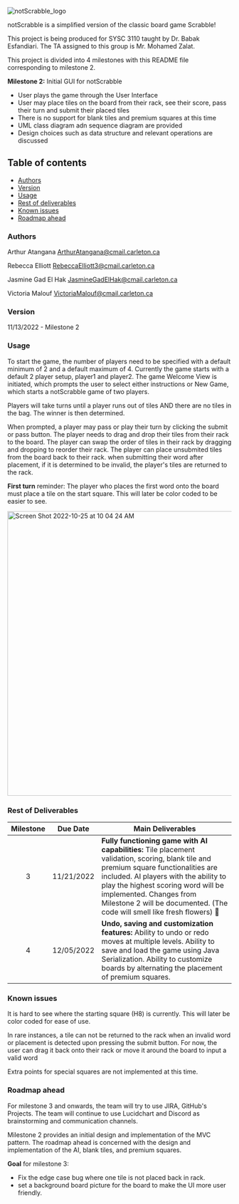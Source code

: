 ![notScrabble_logo](https://user-images.githubusercontent.com/83664112/201569071-5c00745d-51ec-4077-be1e-e8401601f39c.png)


notScrabble is a simplified version of the classic board game Scrabble! 

This project is being produced for SYSC 3110 taught by Dr. Babak Esfandiari. The TA assigned to this group is Mr. Mohamed Zalat. 

This project is divided into 4 milestones with this README file corresponding to milestone 2.

**Milestone 2:** Initial GUI for notScrabble
- User plays the game through the User Interface
- User may place tiles on the board from their rack, see their score, pass their turn and submit their placed tiles
- There is no support for blank tiles and premium squares at this time
- UML class diagram adn sequence diagram are provided
- Design choices such as data structure and relevant operations are discussed


## Table of contents

<!--ts-->
   * [Authors](#authors)
   * [Version](#version)
   * [Usage](#usage)
   * [Rest of deliverables](#rest-of-deliverables)
   * [Known issues](#known-issues)
   * [Roadmap ahead](#roadmap-ahead)
<!--te-->

### Authors   

Arthur Atangana ArthurAtangana@cmail.carleton.ca

Rebecca Elliott RebeccaElliott3@cmail.carleton.ca

Jasmine Gad El Hak JasmineGadElHak@cmail.carleton.ca

Victoria Malouf VictoriaMalouf@cmail.carleton.ca

### Version 

11/13/2022 - Milestone 2 

### Usage 

To start the game, the number of players need to be specified with a default minimum of 2 and a default maximum of 4.
Currently the game starts with a default 2 player setup, player1 and player2.
The game Welcome View is initiated, which prompts the user to select either instructions or New Game, which starts a notScrabble game of two players.

Players will take turns until a player runs out of tiles AND there are no tiles in the bag. The winner is then determined. 

When prompted, a player may pass or play their turn by clicking the submit or pass button.
The player needs to drag and drop their tiles from their rack to the board.
The player can swap the order of tiles in their rack by dragging and dropping to reorder their rack.
The player can place unsubmited tiles from the board back to their rack.
when submitting their word after placement, if it is determined to be invalid, the player's tiles are returned to the rack.

    
 **First turn** reminder: The player who places the first word onto the board must place a tile on the start square. This will later be color coded to be easier to see. 

<img width="639" alt="Screen Shot 2022-10-25 at 10 04 24 AM" src="https://user-images.githubusercontent.com/84146479/197795120-00438956-c3fc-4f35-a596-05640f70e335.png">

### Rest of Deliverables

| Milestone | Due Date   | Main Deliverables                                                                                                                                                                                                                                                                                                           |
|:---------:|------------|-----------------------------------------------------------------------------------------------------------------------------------------------------------------------------------------------------------------------------------------------------------------------------------------------------------------------------|
|     3     | 11/21/2022 | **Fully functioning game with AI capabilities:** Tile placement validation, scoring, blank tile and premium square functionalities are included. AI players with the ability to play the highest scoring word will be implemented. Changes from Milestone 2 will be documented. (The code will smell like fresh flowers) 🌻 |
|     4     | 12/05/2022 | **Undo, saving and customization features:** Ability to undo or redo moves at multiple levels. Ability to save and load the game using Java Serialization. Ability to customize boards by alternating the placement of premium squares.                                                                                     |

### Known issues

It is hard to see where the starting square (H8) is currently. This will later be color coded for ease of use.

In rare instances, a tile can not be returned to the rack when an invalid word or placement is detected upon pressing the submit button.
For now, the user can drag it back onto their rack or move it around the board to input a valid word

Extra points for special squares are not implemented at this time.


### Roadmap ahead

For milestone 3 and onwards, the team will try to use JIRA, GitHub's Projects. The team will continue to use Lucidchart and Discord as brainstorming and communication channels. 

Milestone 2 provides an initial design and implementation of the MVC pattern. The roadmap ahead is concerned with the design and implementation of the AI, blank tiles, and premium squares. 

**Goal** for milestone 3:
- Fix the edge case bug where one tile is not placed back in rack.
- set a background board picture for the board to make the UI more user friendly.

